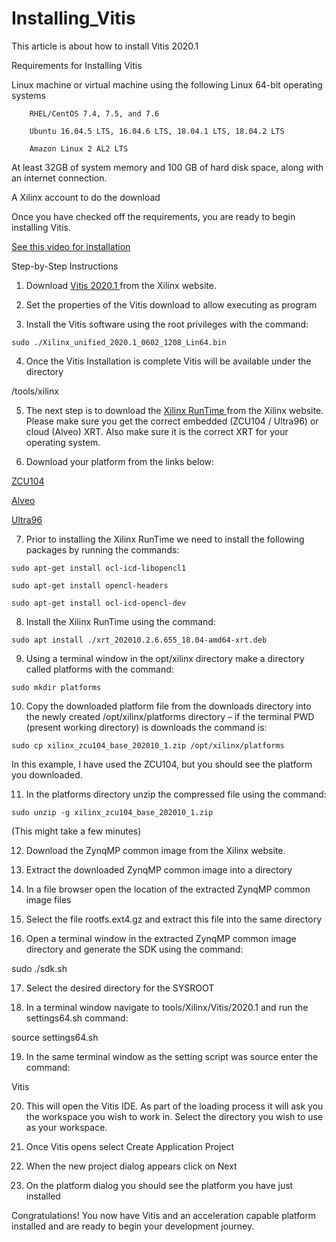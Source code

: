 # Installing_Vitis
This article is about how to install Vitis 2020.1

Requirements for Installing Vitis

Linux machine or virtual machine using the following Linux 64-bit operating systems 

		RHEL/CentOS 7.4, 7.5, and 7.6

		Ubuntu 16.04.5 LTS, 16.04.6 LTS, 18.04.1 LTS, 18.04.2 LTS

		Amazon Linux 2 AL2 LTS

At least 32GB of system memory and 100 GB of hard disk space, along with an internet connection. 

A Xilinx account to do the download


Once you have checked off the requirements, you are ready to begin installing Vitis. 

<a href="https://youtu.be/9Jx-Guvl52U"> See this video for installation </a>

Step-by-Step Instructions

 

1. Download <a href="https://www.xilinx.com/support/download/index.html/content/xilinx/en/downloadNav/vitis.html">  Vitis 2020.1 </a> from the Xilinx website.

 


2. Set the properties of the Vitis download to allow executing as program



 

3. Install the Vitis software using the root privileges with the command:

 ```
 sudo ./Xilinx_unified_2020.1_0602_1208_Lin64.bin 

```

4. Once the Vitis Installation is complete Vitis will be available under the directory 

 /tools/xilinx

 


5. The next step is to download the <a href="https://www.xilinx.com/products/design-tools/vitis/xrt.html#gettingstarted"> Xilinx RunTime </a> from the Xilinx website. Please make sure you get the correct embedded (ZCU104 / Ultra96) or cloud (Alveo) XRT. Also make sure it is the correct XRT for your operating system.

 


6.  Download your platform from the links below:

<a href="https://www.xilinx.com/support/download/index.html/content/xilinx/en/downloadNav/embedded-platforms.html"> ZCU104 </a> 

<a href="https://www.xilinx.com/products/boards-and-kits/alveo/u50.html#gettingStarted"> Alveo </a> 

<a href="https://www.youtube.com/redirect?v=9Jx-Guvl52U&redir_token=QUFFLUhqbFdTdkNNUExjc3JIQ2ltTndSNmdJQmZITnZFUXxBQ3Jtc0treHU3SjVYYTkxNWlzX1FtR1dZbE1FTGk5dXcxZTdRUF9rXzBvTTF0LW5lc1hhN292NFl4TVhiWVVDZEpmOE14R3dES0ZBbzlpZ2UwSENLenVJVjlEc21KSTFrUkJWX2ttakZCRTVLY1RKWTBsbkRacw%3D%3D&q=http%3A%2F%2Fdownloads.element14.com%2Fdownloads%2Fzedboard%2Fultra96-v2%2FULTRA96V2_2019_2.tar.xz%3FICID%3Dultra96v2-datasheet-widget&event=video_description"> Ultra96 </a>

 

7. Prior to installing the Xilinx RunTime we need to install the following packages by running the commands: 

 
```
sudo apt-get install ocl-icd-libopencl1

sudo apt-get install opencl-headers

sudo apt-get install ocl-icd-opencl-dev
```

8. Install the Xilinx RunTime using the command:

```
sudo apt install ./xrt_202010.2.6.655_18.04-amd64-xrt.deb
```

9. Using a terminal window in the opt/xilinx directory make a directory called platforms with the command: 

 
```
sudo mkdir platforms
```
 

10. Copy the downloaded platform file from the downloads directory into the newly created /opt/xilinx/platforms directory – if the terminal PWD (present working directory) is downloads the command is:

```
sudo cp xilinx_zcu104_base_202010_1.zip /opt/xilinx/platforms
```
In this example, I have used the ZCU104, but you should see the platform you downloaded. 

11. In the platforms directory unzip the compressed file using the command:
```
sudo unzip -g xilinx_zcu104_base_202010_1.zip 
```
(This might take a few minutes) 


12. Download the ZynqMP common image from the Xilinx website.


13. Extract the downloaded ZynqMP common image into a directory 

 



 

14. In a file browser open the location of the extracted ZynqMP common image files

 

 

15. Select the file rootfs.ext4.gz and extract this file into the same directory

 


 

16. Open a terminal window in the extracted ZynqMP common image directory and generate the SDK using the command:

 

sudo ./sdk.sh 
 

17. Select the desired directory for the SYSROOT

 



 

18. In a terminal window navigate to tools/Xilinx/Vitis/2020.1 and run the settings64.sh command:


source settings64.sh 


19. In the same terminal window as the setting script was source enter the command:

 

Vitis
 


20. This will open the Vitis IDE. As part of the loading process it will ask you the workspace you wish to work in. Select the directory you wish to use as your workspace.


 

21. Once Vitis opens select Create Application Project 


 


22. When the new project dialog appears click on Next




23. On the platform dialog you should see the platform you have just installed 



 

Congratulations! You now have Vitis and an acceleration capable platform installed and are ready to begin your development journey. 

 
